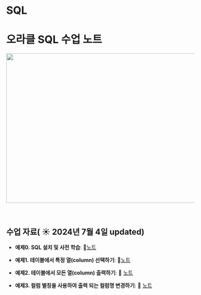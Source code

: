 # SQL


# 오라클 SQL 수업 노트


<img src="https://github.com/boeun-pk/R-/blob/main/R%20%EC%88%98%EC%97%85%20%ED%91%9C%EC%A7%80.png" width="600" height="400">

&nbsp;




## 수업 자료( ☀️ 2024년 7월 4일 updated)

- **예제0. SQL 설치 및 사전 학습**:  📄[노트](https://www.notion.so/1-column-select-1f52c038dac942b4bc29997875b3ddb6?pvs=4)

- **예제1. 테이블에서 특정 열(column) 선택하기**:  📄[노트](https://www.notion.so/1-column-select-1f52c038dac942b4bc29997875b3ddb6?pvs=4)
  &nbsp;
  
- **예제2. 테이블에서 모든 열(column) 출력하기**: 📄 [노트](https://www.notion.so/2-column-select-fadababa883c43f9968db8059dced82b?pvs=4)

- **예제3. 컬럼 별칭을 사용하여 출력 되는 컬럼명 변경하기**: 📄 [노트](https://www.notion.so/3-as-512a42c7ca3f4f54ae218ed42ee37c11?pvs=4)
